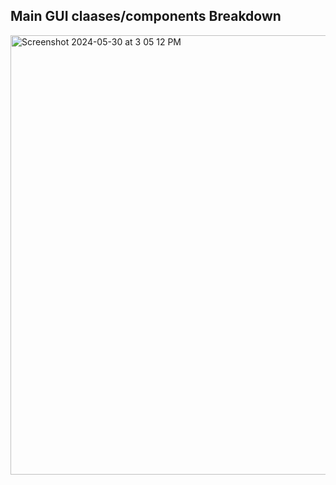 ## Main GUI claases/components Breakdown
<img width="703" alt="Screenshot 2024-05-30 at 3 05 12 PM" src="https://github.com/johnwangwyx/cmdCompass/assets/78456315/cfb50578-535f-48e5-9ea3-e0de5398f60f">
